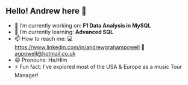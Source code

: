 ## Hello! Andrew here 👋


- 🔭 I’m currently working on: **F1 Data Analysis in MySQL**
- 🌱 I’m currently learning: **Advanced SQL** 
- 📫 How to reach me: 💻 https://www.linkedin.com/in/andrewgrahampowell 📧 agpowell@hotmail.co.uk 
- 😄 Pronouns: He/Him
- ⚡ Fun fact: I've explored most of the USA & Europe as a music Tour Manager!
